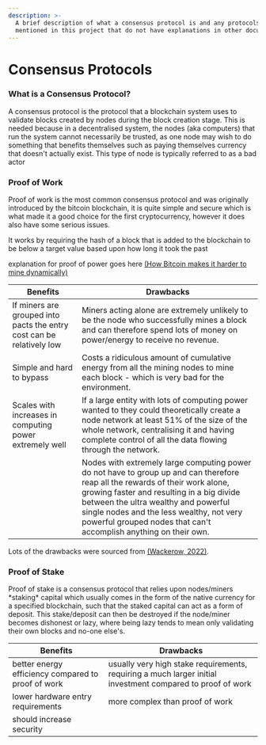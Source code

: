 ```yaml
---
description: >-
  A brief description of what a consensus protocol is and any protocols I
  mentioned in this project that do not have explanations in other documents.
---
```


# Consensus Protocols

### What is a Consensus Protocol?

A consensus protocol is the protocol that a blockchain system uses to validate blocks created by nodes during the block creation stage. This is needed because in a decentralised system, the nodes (aka computers) that run the system cannot necessarily be trusted, as one node may wish to do something that benefits themselves such as paying themselves currency that doesn't actually exist. This type of node is typically referred to as a bad actor

### Proof of Work

Proof of work is the most common consensus protocol and was originally introduced by the bitcoin blockchain, it is quite simple and secure which is what made it a good choice for the first cryptocurrency, however it does also have some serious issues.

It works by requiring the hash of a block that is added to the blockchain to be below a target value based upon how long it took the past&#x20;

explanation for proof of power goes here [(How Bitcoin makes it harder to mine dynamically)](how-bitcoin-makes-mining-harder..md)

| Benefits                                                              | Drawbacks                                                                                                                                                                                                                                                                                                                          |
| --------------------------------------------------------------------- | ---------------------------------------------------------------------------------------------------------------------------------------------------------------------------------------------------------------------------------------------------------------------------------------------------------------------------------- |
| If miners are grouped into pacts the entry cost can be relatively low | Miners acting alone are extremely unlikely to be the node who successfully mines a block and can therefore spend lots of money on power/energy to receive no revenue.                                                                                                                                                              |
| Simple and hard to bypass                                             | Costs a ridiculous amount of cumulative energy from all the mining nodes to mine each block - which is very bad for the environment.                                                                                                                                                                                               |
| Scales with increases in computing power extremely well               | If a large entity with lots of computing power wanted to they could theoretically create a node network at least 51% of the size of the whole network, centralising it and having complete control of all the data flowing through the network.                                                                                    |
|                                                                       | Nodes with extremely large computing power do not have to group up and can therefore reap all the rewards of their work alone, growing faster and resulting in a big divide between the ultra wealthy and powerful single nodes and the less wealthy, not very powerful grouped nodes that can't accomplish anything on their own. |

Lots of the drawbacks were sourced from [(Wackerow, 2022)](../../../reference-list.md).

### Proof of Stake

Proof of stake is a consensus protocol that relies upon nodes/miners \*staking\* capital which usually comes in the form of the native currency for a specified blockchain, such that the staked capital can act as a form of deposit. This stake/deposit can then be destroyed if the node/miner becomes dishonest or lazy, where being lazy tends to mean only validating their own blocks and no-one else's.

| Benefits                                           | Drawbacks                                                                                                  |
| -------------------------------------------------- | ---------------------------------------------------------------------------------------------------------- |
| better energy efficiency compared to proof of work | usually very high stake requirements, requiring a much larger initial investment compared to proof of work |
| lower hardware entry requirements                  | more complex than proof of work                                                                            |
| should increase security                           |                                                                                                            |
